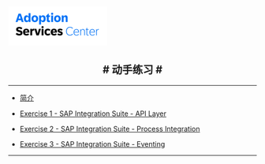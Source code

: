 <!-- docs/_sidebar.md -->

![](vx_images/288853594065488.png)

<h2 style="text-align: center;"># 动手练习 #</h2>

---

* [简介](/)
* [Exercise 1 - SAP Integration Suite - API Layer](Exercise%201%20-%20SAP%20Integration%20Suite%20-%20API%20Layer.md)

* [Exercise 2 - SAP Integration Suite - Process Integration](Exercise%202%20-%20SAP%20Integration%20Suite%20-%20Process%20Integration.md)
* [Exercise 3 - SAP Integration Suite - Eventing](Exercise%203%20-%20SAP%20Integration%20Suite%20-%20Eventing.md)


---